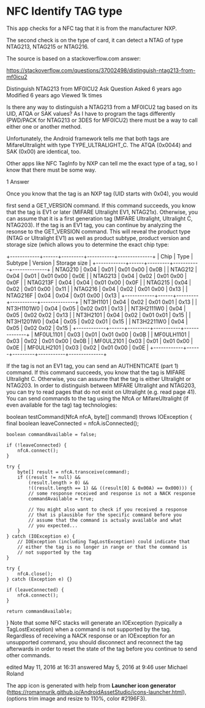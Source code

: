 # NFC Identify TAG type

This app checks for a NFC tag that it is from the manufacturer NXP.

The second check is on the type of card, it can detect a NTAG of type NTAG213, NTAG215 or NTAG216.

The source is based on a stackoverflow.com answer:

https://stackoverflow.com/questions/37002498/distinguish-ntag213-from-mf0icu2

Distinguish NTAG213 from MF0ICU2
Ask Question
Asked 6 years ago
Modified 6 years ago
Viewed 1k times

Is there any way to distinguish a NTAG213 from a MF0ICU2 tag based on its UID, ATQA or SAK values? As I have to program the tags differently (PWD/PACK for NTAG213 or 3DES for MF0ICU2) there must be a way to call either one or another method.

Unfortunately, the Android framework tells me that both tags are MifareUltralight with type TYPE_ULTRALIGHT_C. The ATQA (0x0044) and SAK (0x00) are identical, too.

Other apps like NFC TagInfo by NXP can tell me the exact type of a tag, so I know that there must be some way.

1 Answer

Once you know that the tag is an NXP tag (UID starts with 0x04), you would

first send a GET_VERSION command. If this command succeeds, you know that the tag is EV1 or later (MIFARE Ultralight EV1, NTAG21x). Otherwise, you can assume that it is a first generation tag (MIFARE Ultralight, Ultralight C, NTAG203).
If the tag is an EV1 tag, you can continue by analyzing the resonse to the GET_VERSION command. This will reveal the product type (NTAG or Ultralight EV1) as well as product subtype, product version and storage size (which allows you to determine the exact chip type:

+------------+------+---------+-----------+--------------+
| Chip       | Type | Subtype | Version   | Storage size |
+------------+------+---------+-----------+--------------+
| NTAG210    | 0x04 | 0x01    | 0x01 0x00 | 0x0B         |
| NTAG212    | 0x04 | 0x01    | 0x01 0x00 | 0x0E         |
| NTAG213    | 0x04 | 0x02    | 0x01 0x00 | 0x0F         |
| NTAG213F   | 0x04 | 0x04    | 0x01 0x00 | 0x0F         |
| NTAG215    | 0x04 | 0x02    | 0x01 0x00 | 0x11         |
| NTAG216    | 0x04 | 0x02    | 0x01 0x00 | 0x13         |
| NTAG216F   | 0x04 | 0x04    | 0x01 0x00 | 0x13         |
+------------+------+---------+-----------+--------------+
| NT3H1101   | 0x04 | 0x02    | 0x01 0x01 | 0x13         |
| NT3H1101W0 | 0x04 | 0x05    | 0x02 0x01 | 0x13         |
| NT3H2111W0 | 0x04 | 0x05    | 0x02 0x02 | 0x13         |
| NT3H2101   | 0x04 | 0x02    | 0x01 0x01 | 0x15         |
| NT3H1201W0 | 0x04 | 0x05    | 0x02 0x01 | 0x15         |
| NT3H2211W0 | 0x04 | 0x05    | 0x02 0x02 | 0x15         |
+------------+------+---------+-----------+--------------+
| MF0UL1101  | 0x03 | 0x01    | 0x01 0x00 | 0x0B         |
| MF0ULH1101 | 0x03 | 0x02    | 0x01 0x00 | 0x0B         |
| MF0UL2101  | 0x03 | 0x01    | 0x01 0x00 | 0x0E         |
| MF0ULH2101 | 0x03 | 0x02    | 0x01 0x00 | 0x0E         |
+------------+------+---------+-----------+--------------+

If the tag is not an EV1 tag, you can send an AUTHENTICATE (part 1) command. If this command succeeds, you know that the tag is MIFARE Ultralight C. Otherwise, you can assume that the tag is either Ultralight or NTAG203.
In order to distinguish between MIFARE Ultralight and NTAG203, you can try to read pages that do not exist on Ultralight (e.g. read page 41).
You can send commands to the tag using the NfcA or MifareUltralight (if even available for the tag) tag technologies:

boolean testCommand(NfcA nfcA, byte[] command) throws IOException {
final boolean leaveConnected = nfcA.isConnected();

    boolean commandAvailable = false;

    if (!leaveConnected) {
        nfcA.connect();
    }

    try {
        byte[] result = nfcA.transceive(command);
        if ((result != null) &&
            (result.length > 0) &&
            !((result.length == 1) && ((result[0] & 0x00A) == 0x000))) {
            // some response received and response is not a NACK response
            commandAvailable = true;

            // You might also want to check if you received a response
            // that is plausible for the specific command before you
            // assume that the command is actualy available and what
            // you expected...
        }
    } catch (IOException e) {
        // IOException (including TagLostException) could indicate that
        // either the tag is no longer in range or that the command is
        // not supported by the tag 
    }

    try {
        nfcA.close();
    } catch (Exception e) {}

    if (leaveConnected) {
        nfcA.connect();
    }

    return commandAvailable;
}
Note that some NFC stacks will generate an IOException (typically a TagLostException) when a command is not supported by the tag. Regardless of receiving a NACK response or an IOException for an unsupported command, you should disconnect and reconnect the tag afterwards in order to reset the state of the tag before you continue to send other commands.

edited May 11, 2016 at 16:31
answered May 5, 2016 at 9:46
user Michael Roland

The app icon is generated with help from **Launcher icon generator** 
(https://romannurik.github.io/AndroidAssetStudio/icons-launcher.html), 
(options trim image and resize to 110%, color #2196F3).
